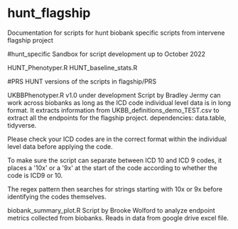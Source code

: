 # hunt_flagship
Documentation for scripts for hunt biobank specific scripts from intervene flagship project


#hunt_specific
Sandbox for script development up to October 2022

HUNT_Phenotyper.R
HUNT_baseline_stats.R

#PRS
HUNT versions of the scripts in flagship/PRS


UKBBPhenotyper.R
v1.0 under development
Script by Bradley Jermy can work across biobanks as long as the ICD code individual level data is in long format.
It extracts information from UKBB_definitions_demo_TEST.csv to extract all the endpoints for the flagship project.
dependencies: data.table, tidyverse.

Please check your ICD codes are in the correct format within the individual level data before applying the code.

To make sure the script can separate between ICD 10 and ICD 9 codes, it places a '10x' or a '9x' at the start of the code according to whether the code is ICD9 or 10.

The regex pattern then searches for strings starting with 10x or 9x before identifying the codes themselves.

biobank_summary_plot.R
Script by Brooke Wolford to analyze endpoint metrics collected from biobanks. Reads in data from google drive excel file.
